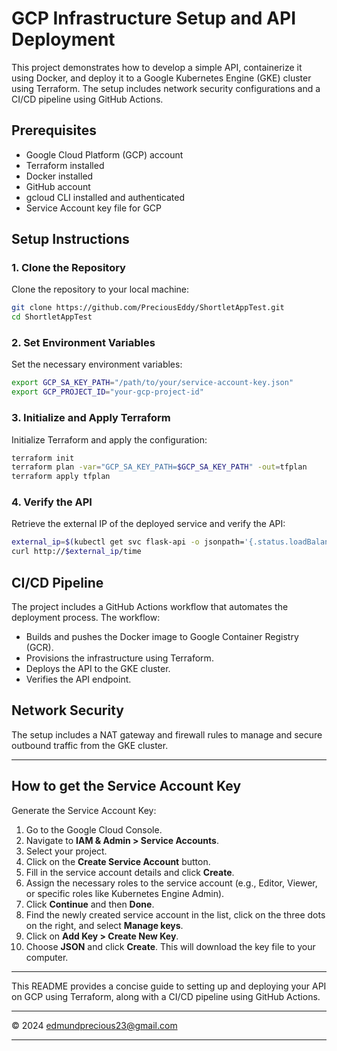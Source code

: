 # GCP Infrastructure Setup and API Deployment

This project demonstrates how to develop a simple API, containerize it using Docker, and deploy it to a Google Kubernetes Engine (GKE) cluster using Terraform. The setup includes network security configurations and a CI/CD pipeline using GitHub Actions.

## Prerequisites

- Google Cloud Platform (GCP) account
- Terraform installed
- Docker installed
- GitHub account
- gcloud CLI installed and authenticated
- Service Account key file for GCP

## Setup Instructions

### 1. Clone the Repository

Clone the repository to your local machine:

```sh
git clone https://github.com/PreciousEddy/ShortletAppTest.git
cd ShortletAppTest
```

### 2. Set Environment Variables

Set the necessary environment variables:

```sh
export GCP_SA_KEY_PATH="/path/to/your/service-account-key.json"
export GCP_PROJECT_ID="your-gcp-project-id"
```

### 3. Initialize and Apply Terraform

Initialize Terraform and apply the configuration:

```sh
terraform init
terraform plan -var="GCP_SA_KEY_PATH=$GCP_SA_KEY_PATH" -out=tfplan
terraform apply tfplan
```

### 4. Verify the API

Retrieve the external IP of the deployed service and verify the API:

```sh
external_ip=$(kubectl get svc flask-api -o jsonpath='{.status.loadBalancer.ingress[0].ip}')
curl http://$external_ip/time
```

## CI/CD Pipeline

The project includes a GitHub Actions workflow that automates the deployment process. The workflow:

- Builds and pushes the Docker image to Google Container Registry (GCR).
- Provisions the infrastructure using Terraform.
- Deploys the API to the GKE cluster.
- Verifies the API endpoint.

## Network Security

The setup includes a NAT gateway and firewall rules to manage and secure outbound traffic from the GKE cluster.

---

## How to get the Service Account Key

Generate the Service Account Key:

1. Go to the Google Cloud Console.
2. Navigate to **IAM & Admin > Service Accounts**.
3. Select your project.
4. Click on the **Create Service Account** button.
5. Fill in the service account details and click **Create**.
6. Assign the necessary roles to the service account (e.g., Editor, Viewer, or specific roles like Kubernetes Engine Admin).
7. Click **Continue** and then **Done**.
8. Find the newly created service account in the list, click on the three dots on the right, and select **Manage keys**.
9. Click on **Add Key > Create New Key**.
10. Choose **JSON** and click **Create**. This will download the key file to your computer.

---

This README provides a concise guide to setting up and deploying your API on GCP using Terraform, along with a CI/CD pipeline using GitHub Actions.

---

© 2024 edmundprecious23@gmail.com

---
